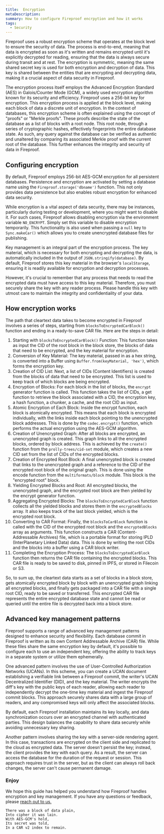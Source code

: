 ```yaml
---
title:  Encryption
metaDescription: 
summary: How to configure Fireproof encrpytion and how it works
tags:
  - Security
---
```


Fireproof uses a robust encryption scheme that operates at the block level to ensure the security of data. The process is end-to-end, meaning that data is encrypted as soon as it's written and remains encrypted until it's explicitly decrypted for reading, ensuring that the data is always secure during transit and at rest. The encryption is symmetric, meaning the same shared secret key is used for both encryption and decryption of data. This key is shared between the entities that are encrypting and decrypting data, making it a crucial aspect of data security in Fireproof.

The encryption process itself employs the Advanced Encryption Standard (AES) in Galois/Counter Mode (GCM), a widely used encryption algorithm known for its security and efficiency. Fireproof uses a 256-bit key for encryption. This encryption process is applied at the block level, making each block of data a discrete unit of encryption. In the context of databases, this encryption scheme is often explained using the concept of "proofs" or "Merkle proofs". These proofs describe the state of the database as a list of blocks with a root node. This root node, through a series of cryptographic hashes, effectively fingerprints the entire database state. As such, any query against the database can be verified as authentic and unaltered by comparing its associated Merkle proof with the current root of the database. This further enhances the integrity and security of data in Fireproof.

## Configuring encryption

By default, Fireproof employs 256-bit AES-GCM encryption for all persistent databases. Persistence and encryption are activated by setting a database name using the `Fireproof.storage('dbname')` function. This not only provides data persistence but also enables robust encryption for enhanced data security.

While encryption is a vital aspect of data security, there may be instances, particularly during testing or development, where you might want to disable it. For such cases, Fireproof allows disabling encryption via the environment variable `NO_ENCRYPT`. Simply set this variable to disable encryption temporarily. This functionality is also used when passing a `null` key to `Sync.makeCar()` which allows you to create unencrypted database files for publishing.

Key management is an integral part of the encryption process. The key material, which is necessary for both encrypting and decrypting the data, is automatically included in the output of `JSON.stringify(database)`. By default, Fireproof stores this key material in the browser's `localStorage`, ensuring it is readily available for encryption and decryption processes.

However, it's crucial to remember that any process that needs to read the encrypted data must have access to this key material. Therefore, you must securely share the key with any reader process. Please handle this key with utmost care to maintain the integrity and confidentiality of your data.

## How encryption works

The path that cleartext data takes to become encrypted in Fireproof involves a series of steps, starting from `blocksToEncryptedCarBlock()` function and ending in a ready-to-save CAR file. Here are the steps in detail:

1. Starting with `blocksToEncryptedCarBlock()` Function: This function takes as input the CID of the root block in the block store, the blocks of data that need to be encrypted, and the key material for encryption.
2. Conversion of Key Material: The key material, passed in as a hex string, is converted into a Buffer using `Buffer.from(keyMaterial, 'hex')`, which forms the encryption key.
3. Creation of CID List: Next, a list of CIDs (Content Identifiers) is created from the blocks of data that need to be encrypted. This list is used to keep track of which blocks are being encrypted.
4. Encryption of Blocks: For each block in the list of blocks, the `encrypt` generator function is called. This function takes the list of CIDs, a get function to retrieve the block associated with a CID, the encryption key, a hash function, a chunker, a cache, and the root CID as input.
5. Atomic Encryption of Each Block: Inside the encrypt function, each block is atomically encrypted. This means that each block is encrypted individually, with the links inside each block pointing to the unencrypted block addresses. This is done by the `codec.encrypt()` function, which performs the actual encryption using the AES-GCM algorithm.
6. Creation of Unencrypted Graph: After all blocks are encrypted, an unencrypted graph is created. This graph links to all the encrypted blocks, ordered by block address. This is achieved by the `create()` function from the `prolly-trees/cid-set` module, which creates a new CID set from the list of CIDs of the encrypted blocks.
7. Creation of Encrypted Root Block: A final unencrypted block is created that links to the unencrypted graph and a reference to the CID of the encrypted root block of the original graph. This is done using the encode function from the `multiformats/block` module. This block is the "encrypted root" block.
8. Yielding Encrypted Blocks and Root: All encrypted blocks, the unencrypted graph, and the encrypted root block are then yielded by the encrypt generator function.
9. Aggregating Encrypted Blocks: The `blocksToEncryptedCarBlock` function collects all the yielded blocks and stores them in the `encryptedBlocks` array. It also keeps track of the last block yielded, which is the encrypted root block.
10. Converting to CAR Format: Finally, the `blocksToCarBlock` function is called with the CID of the encrypted root block and the `encryptedBlocks` array as arguments. This function constructs a CAR (Content-Addressable Archives) file, which is a portable format for storing IPLD (InterPlanetary Linked Data) data. This is done by writing the root CIDs and the blocks into a buffer using a CAR block writer.
11. Completing the Encryption Process: The `blocksToEncryptedCarBlock` function then returns the CAR file containing the encrypted blocks. This CAR file is ready to be saved to disk, pinned in IPFS, or stored in Filecoin or S3.

So, to sum up, the cleartext data starts as a set of blocks in a block store, gets atomically encrypted block by block with an unencrypted graph linking all encrypted blocks, and finally gets packaged into a CAR file with a single root CID, ready to be saved or transferred. This encrypted CAR file represents the entire encrypted database state and cannot be read or queried until the entire file is decrypted back into a block store.

## Advanced key management patterns

Fireproof supports a range of advanced key management patterns designed to enhance security and flexibility. Each database commit in Fireproof is written as its own Content Addressable Archive (CAR) file. While these files share the same encryption key by default, it's possible to configure each to use an independent key, offering the ability to track keys in a separate system or utilize them ephemerally.

One advanced pattern involves the use of User-Controlled Authorization Networks (UCANs). In this scheme, you can create a UCAN document establishing a verifiable link between a Fireproof commit, the writer's UCAN Decentralized Identifier (DID), and the key material. The writer encrypts the diff's key with the public keys of each reader, allowing each reader to independently decrypt the one-time key material and ingest the Fireproof commit blocks. This approach securely shares data with a large group of readers, and any compromised keys will only affect the associated blocks.

By default, each Fireproof installation maintains its key locally, and data synchronization occurs over an encrypted channel with authenticated parties. This design balances the capability to share data securely while avoiding unnecessary key sharing.

Another pattern involves sharing the key with a server-side rendering agent. In this case, transactions are encrypted on the client side and replicated to the cloud as encrypted data. The server doesn't persist the key; instead, the client provides the key with each query. As a result, the server can access the database for the duration of the request or session. This approach requires trust in the server, but as the client can always roll back changes, the server can't cause permanent damage.

### Enjoy

We hope this guide has helped you understand how Fireproof handles encryption and key management. If you have any questions or feedback, please [reach out to us.](developers@fireproof.storage)

```
There was a block of data plain,
Into cipher it was lain.
With AES-GCM's hold,
Its secret was told,
In a CAR v2 index to remain.
```